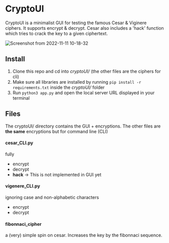 # CryptoUI

CryptoUI is a minimalist GUI for testing the famous Cesar & Viginere ciphers. It supports encrypt & decrypt. Cesar also includes a 'hack' function which tries to crack the key to a given ciphertext.

![Screenshot from 2022-11-11 10-18-32](https://user-images.githubusercontent.com/64489325/201308071-63792b56-5d08-4613-8b59-fe635bd3bc5d.png)

## Install
1. Clone this repo and cd into _cryptoUI/_ (the other files are the ciphers for cli)
2. Make sure all libraries are installed by running `pip install -r requirements.txt` inside the _cryptoUI/_ folder
3. Run `python3 app.py` and open the local server URL displayed in your terminal

## Files
The cryptoUI/ directory contains the GUI + encryptions.
The other files are **the same** encryptions but for command line (CLI)

#### cesar_CLI.py
fully
- encrypt
- decrypt
- **hack** -> This is not implemented in GUI yet

#### vigenere_CLI.py
ignoring case and non-alphabetic characters
- encrypt
- decrypt

#### fibonnaci_cipher
a (very) simple spin on cesar. Increases the key by the fibonnaci sequence.
